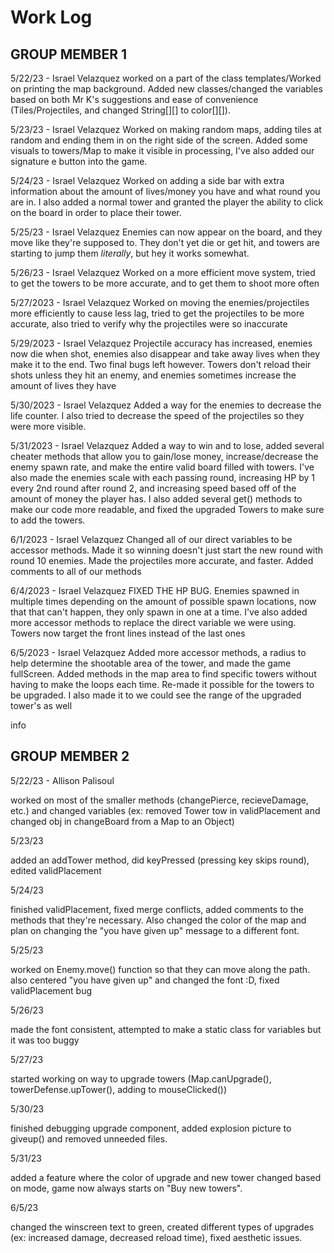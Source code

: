 # Work Log

## GROUP MEMBER 1


5/22/23 - Israel Velazquez
worked on a part of the class templates/Worked on printing the map background. Added new classes/changed the variables based on both Mr K's suggestions and ease of convenience (Tiles/Projectiles, and changed String[][] to color[][]).

5/23/23 - Israel Velazquez
Worked on making random maps, adding tiles at random and ending them in on the right side of the screen. Added some visuals to towers/Map to make it visible in processing, I've also added our signature e button into the game.

5/24/23 - Israel Velazquez
Worked on adding a side bar with extra information about the amount of lives/money you have and what round you are in. I also added a normal tower and granted the player the ability to click on the board in order to place their tower.

5/25/23 - Israel Velazquez
Enemies can now appear on the board, and they move like they're supposed to. They don't yet die or get hit, and towers are starting to jump them *literally*, but hey it works somewhat.

5/26/23 - Israel Velazquez
Worked on a more efficient move system, tried to get the towers to be more accurate, and to get them to shoot more often

5/27/2023 - Israel Velazquez
Worked on moving the enemies/projectiles more efficiently to cause less lag, tried to get the projectiles to be more accurate, also tried to verify why the projectiles were so inaccurate

5/29/2023 - Israel Velazquez
Projectile accuracy has increased, enemies now die when shot, enemies also disappear and take away lives when they make it to the end. Two final bugs left however. Towers don't reload their shots unless they hit an enemy, and enemies sometimes increase the amount of lives they have

5/30/2023 - Israel Velazquez
Added a way for the enemies to decrease the life counter. I also tried to decrease the speed of the projectiles so they were more visible.

5/31/2023 - Israel Velazquez
Added a way to win and to lose, added several cheater methods that allow you to gain/lose money, increase/decrease the enemy spawn rate, and make the entire valid board filled with towers. I've also made the enemies scale with each passing round, increasing HP by 1 every 2nd round after round 2, and increasing speed based off of the amount of money the player has. I also added several get() methods to make our code more readable, and fixed the upgraded Towers to make sure to add the towers.

6/1/2023 - Israel Velazquez
Changed all of our direct variables to be accessor methods. Made it so winning doesn't just start the new round with round 10 enemies. Made the projectiles more accurate, and faster. Added comments to all of our methods

6/4/2023 - Israel Velazquez
FIXED THE HP BUG. Enemies spawned in multiple times depending on the amount of possible spawn locations, now that that can't happen, they only spawn in one at a time. I've also added more accessor methods to replace the direct variable we were using. Towers now target the front lines instead of the last ones

6/5/2023 - Israel Velazquez
Added more accessor methods, a radius to help determine the shootable area of the tower, and made the game fullScreen. Added methods in the map area to find specific towers without having to make the loops each time. Re-made it possible for the towers to be upgraded. I also made it to we could see the range of the upgraded tower's as well



info


## GROUP MEMBER 2


5/22/23 - Allison Palisoul

worked on most of the smaller methods (changePierce, recieveDamage, etc.) and changed variables (ex: removed Tower tow in validPlacement and changed obj in changeBoard from a Map to an Object)


5/23/23

added an addTower method, did keyPressed (pressing key skips round), edited validPlacement

5/24/23

finished validPlacement, fixed merge conflicts, added comments to the methods that they're necessary. Also changed the color of the map and plan on changing the "you have given up" message to a different font.

5/25/23

worked on Enemy.move() function so that they can move along the path. also centered "you have given up" and changed the font :D, fixed validPlacement bug

5/26/23

made the font consistent, attempted to make a static class for variables but it was too buggy

5/27/23

started working on way to upgrade towers (Map.canUpgrade(), towerDefense.upTower(), adding to mouseClicked())

5/30/23

finished debugging upgrade component, added explosion picture to giveup() and removed unneeded files.

5/31/23

added a feature where the color of upgrade and new tower changed based on mode, game now always starts on "Buy new towers".

6/5/23

changed the winscreen text to green, created different types of upgrades (ex: increased damage, decreased reload time), fixed aesthetic issues.
